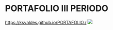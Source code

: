 # PORTAFOLIO III PERIODO
https://ksvaldes.github.io/PORTAFOLIO./
<img src ="https://media.istockphoto.com/vectors/web-design-browser-vector-id887814862?k=6&m=887814862&s=612x612&w=0&h=e-dx52eebEyhVCRtD-1GdgHZ-XINC91M1bN6SG7vbWE=">
